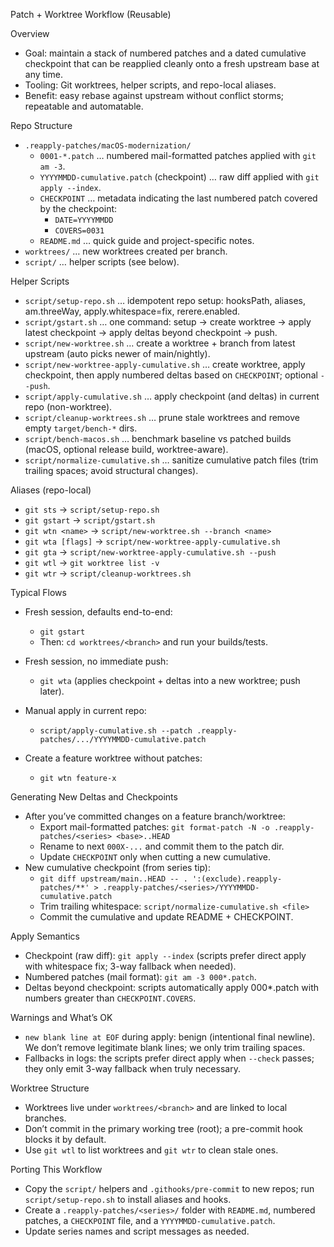 Patch + Worktree Workflow (Reusable)

Overview

- Goal: maintain a stack of numbered patches and a dated cumulative checkpoint that can be reapplied cleanly onto a fresh upstream base at any time.
- Tooling: Git worktrees, helper scripts, and repo-local aliases.
- Benefit: easy rebase against upstream without conflict storms; repeatable and automatable.

Repo Structure

- `.reapply-patches/macOS-modernization/`
  - `0001-*.patch` … numbered mail-formatted patches applied with `git am -3`.
  - `YYYYMMDD-cumulative.patch` (checkpoint) … raw diff applied with `git apply --index`.
  - `CHECKPOINT` … metadata indicating the last numbered patch covered by the checkpoint:
    - `DATE=YYYYMMDD`
    - `COVERS=0031`
  - `README.md` … quick guide and project-specific notes.
- `worktrees/` … new worktrees created per branch.
- `script/` … helper scripts (see below).

Helper Scripts

- `script/setup-repo.sh` … idempotent repo setup: hooksPath, aliases, am.threeWay, apply.whitespace=fix, rerere.enabled.
- `script/gstart.sh` … one command: setup → create worktree → apply latest checkpoint → apply deltas beyond checkpoint → push.
- `script/new-worktree.sh` … create a worktree + branch from latest upstream (auto picks newer of main/nightly).
- `script/new-worktree-apply-cumulative.sh` … create worktree, apply checkpoint, then apply numbered deltas based on `CHECKPOINT`; optional `--push`.
- `script/apply-cumulative.sh` … apply checkpoint (and deltas) in current repo (non-worktree).
- `script/cleanup-worktrees.sh` … prune stale worktrees and remove empty `target/bench-*` dirs.
- `script/bench-macos.sh` … benchmark baseline vs patched builds (macOS, optional release build, worktree-aware).
- `script/normalize-cumulative.sh` … sanitize cumulative patch files (trim trailing spaces; avoid structural changes).

Aliases (repo-local)

- `git sts` → `script/setup-repo.sh`
- `git gstart` → `script/gstart.sh`
- `git wtn <name>` → `script/new-worktree.sh --branch <name>`
- `git wta [flags]` → `script/new-worktree-apply-cumulative.sh`
- `git gta` → `script/new-worktree-apply-cumulative.sh --push`
- `git wtl` → `git worktree list -v`
- `git wtr` → `script/cleanup-worktrees.sh`

Typical Flows

- Fresh session, defaults end-to-end:
  - `git gstart`
  - Then: `cd worktrees/<branch>` and run your builds/tests.

- Fresh session, no immediate push:
  - `git wta` (applies checkpoint + deltas into a new worktree; push later).

- Manual apply in current repo:
  - `script/apply-cumulative.sh --patch .reapply-patches/.../YYYYMMDD-cumulative.patch`

- Create a feature worktree without patches:
  - `git wtn feature-x`

Generating New Deltas and Checkpoints

- After you’ve committed changes on a feature branch/worktree:
  - Export mail-formatted patches: `git format-patch -N -o .reapply-patches/<series> <base>..HEAD`
  - Rename to next `000X-...` and commit them to the patch dir.
  - Update `CHECKPOINT` only when cutting a new cumulative.
- New cumulative checkpoint (from series tip):
  - `git diff upstream/main..HEAD -- . ':(exclude).reapply-patches/**' > .reapply-patches/<series>/YYYYMMDD-cumulative.patch`
  - Trim trailing whitespace: `script/normalize-cumulative.sh <file>`
  - Commit the cumulative and update README + CHECKPOINT.

Apply Semantics

- Checkpoint (raw diff): `git apply --index` (scripts prefer direct apply with whitespace fix; 3-way fallback when needed).
- Numbered patches (mail format): `git am -3 000*.patch`.
- Deltas beyond checkpoint: scripts automatically apply 000*.patch with numbers greater than `CHECKPOINT.COVERS`.

Warnings and What’s OK

- `new blank line at EOF` during apply: benign (intentional final newline). We don’t remove legitimate blank lines; we only trim trailing spaces.
- Fallbacks in logs: the scripts prefer direct apply when `--check` passes; they only emit 3-way fallback when truly necessary.

Worktree Structure

- Worktrees live under `worktrees/<branch>` and are linked to local branches.
- Don’t commit in the primary working tree (root); a pre-commit hook blocks it by default.
- Use `git wtl` to list worktrees and `git wtr` to clean stale ones.

Porting This Workflow

- Copy the `script/` helpers and `.githooks/pre-commit` to new repos; run `script/setup-repo.sh` to install aliases and hooks.
- Create a `.reapply-patches/<series>/` folder with `README.md`, numbered patches, a `CHECKPOINT` file, and a `YYYYMMDD-cumulative.patch`.
- Update series names and script messages as needed.

